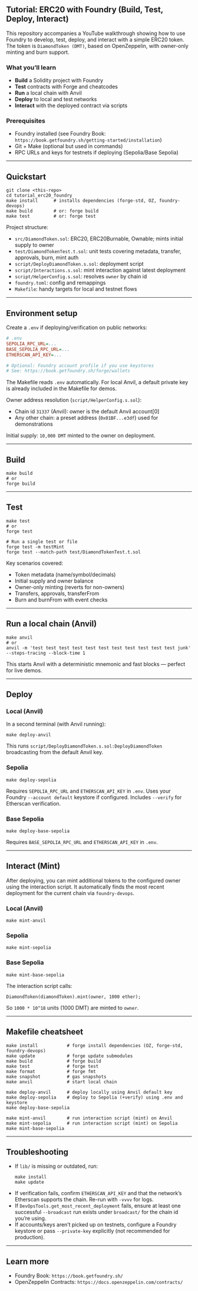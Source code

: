 ## Tutorial: ERC20 with Foundry (Build, Test, Deploy, Interact)

This repository accompanies a YouTube walkthrough showing how to use Foundry to develop, test, deploy, and interact with a simple ERC20 token. The token is `DiamondToken (DMT)`, based on OpenZeppelin, with owner-only minting and burn support.

### What you’ll learn
- **Build** a Solidity project with Foundry
- **Test** contracts with Forge and cheatcodes
- **Run** a local chain with Anvil
- **Deploy** to local and test networks
- **Interact** with the deployed contract via scripts

### Prerequisites
- Foundry installed (see Foundry Book: `https://book.getfoundry.sh/getting-started/installation`)
- Git + Make (optional but used in commands)
- RPC URLs and keys for testnets if deploying (Sepolia/Base Sepolia)

---

## Quickstart

```shell
git clone <this-repo>
cd tutorial_erc20_foundry
make install      # installs dependencies (forge-std, OZ, foundry-devops)
make build        # or: forge build
make test         # or: forge test
```

Project structure:
- `src/DiamondToken.sol`: ERC20, ERC20Burnable, Ownable; mints initial supply to owner
- `test/DiamondTokenTest.t.sol`: unit tests covering metadata, transfer, approvals, burn, mint auth
- `script/DeployDiamondToken.s.sol`: deployment script
- `script/Interactions.s.sol`: mint interaction against latest deployment
- `script/HelperConfig.s.sol`: resolves `owner` by chain id
- `foundry.toml`: config and remappings
- `Makefile`: handy targets for local and testnet flows

---

## Environment setup

Create a `.env` if deploying/verification on public networks:

```ini
# .env
SEPOLIA_RPC_URL=...
BASE_SEPOLIA_RPC_URL=...
ETHERSCAN_API_KEY=...

# Optional: Foundry account profile if you use keystores
# See: https://book.getfoundry.sh/forge/wallets
```

The Makefile reads `.env` automatically. For local Anvil, a default private key is already included in the Makefile for demos.

Owner address resolution (`script/HelperConfig.s.sol`):
- Chain id `31337` (Anvil): owner is the default Anvil account[0]
- Any other chain: a preset address (`0x01BF...e3df`) used for demonstrations

Initial supply: `10,000 DMT` minted to the owner on deployment.

---

## Build

```shell
make build
# or
forge build
```

---

## Test

```shell
make test
# or
forge test

# Run a single test or file
forge test -m testMint
forge test --match-path test/DiamondTokenTest.t.sol
```

Key scenarios covered:
- Token metadata (name/symbol/decimals)
- Initial supply and owner balance
- Owner-only minting (reverts for non-owners)
- Transfers, approvals, transferFrom
- Burn and burnFrom with event checks

---

## Run a local chain (Anvil)

```shell
make anvil
# or
anvil -m 'test test test test test test test test test test test junk' --steps-tracing --block-time 1
```

This starts Anvil with a deterministic mnemonic and fast blocks — perfect for live demos.

---

## Deploy

### Local (Anvil)
In a second terminal (with Anvil running):

```shell
make deploy-anvil
```

This runs `script/DeployDiamondToken.s.sol:DeployDiamondToken` broadcasting from the default Anvil key.

### Sepolia

```shell
make deploy-sepolia
```

Requires `SEPOLIA_RPC_URL` and `ETHERSCAN_API_KEY` in `.env`. Uses your Foundry `--account default` keystore if configured. Includes `--verify` for Etherscan verification.

### Base Sepolia

```shell
make deploy-base-sepolia
```

Requires `BASE_SEPOLIA_RPC_URL` and `ETHERSCAN_API_KEY` in `.env`.

---

## Interact (Mint)

After deploying, you can mint additional tokens to the configured owner using the interaction script. It automatically finds the most recent deployment for the current chain via `foundry-devops`.

### Local (Anvil)
```shell
make mint-anvil
```

### Sepolia
```shell
make mint-sepolia
```

### Base Sepolia
```shell
make mint-base-sepolia
```

The interaction script calls:
```solidity
DiamondToken(diamondToken).mint(owner, 1000 ether);
```
So `1000 * 10^18` units (1000 DMT) are minted to `owner`.

---

## Makefile cheatsheet

```shell
make install           # forge install dependencies (OZ, forge-std, foundry-devops)
make update            # forge update submodules
make build             # forge build
make test              # forge test
make format            # forge fmt
make snapshot          # gas snapshots
make anvil             # start local chain

make deploy-anvil      # deploy locally using Anvil default key
make deploy-sepolia    # deploy to Sepolia (+verify) using .env and keystore
make deploy-base-sepolia

make mint-anvil        # run interaction script (mint) on Anvil
make mint-sepolia      # run interaction script (mint) on Sepolia
make mint-base-sepolia
```

---

## Troubleshooting

- If `lib/` is missing or outdated, run:
  ```shell
  make install
  make update
  ```
- If verification fails, confirm `ETHERSCAN_API_KEY` and that the network’s Etherscan supports the chain. Re-run with `-vvvv` for logs.
- If `DevOpsTools.get_most_recent_deployment` fails, ensure at least one successful `--broadcast` run exists under `broadcast/` for the chain id you’re using.
- If accounts/keys aren’t picked up on testnets, configure a Foundry keystore or pass `--private-key` explicitly (not recommended for production).

---

## Learn more
- Foundry Book: `https://book.getfoundry.sh/`
- OpenZeppelin Contracts: `https://docs.openzeppelin.com/contracts/`
